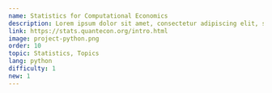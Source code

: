 ```yaml
---
name: Statistics for Computational Economics
description: Lorem ipsum dolor sit amet, consectetur adipiscing elit, sed do eiusmod tempor incididunt ut labore et dolore magna aliqua. Ut enim ad minim veniam, quis nostrud exercitation ullamco laboris nisi ut aliquip ex ea commodo consequat.
link: https://stats.quantecon.org/intro.html
image: project-python.png
order: 10
topic: Statistics, Topics
lang: python
difficulty: 1
new: 1
---
```


